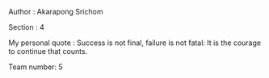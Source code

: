 Author : Akarapong Srichom

Section : 4

My personal quote : Success is not final, failure is not fatal: It is the courage to continue that counts.

Team number: 5
